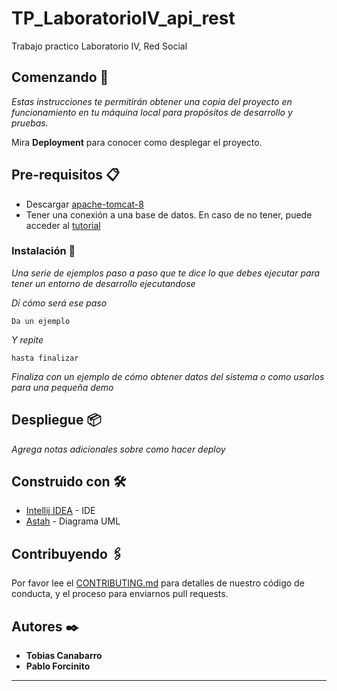 # TP_LaboratorioIV_api_rest

Trabajo practico Laboratorio IV, Red Social

## Comenzando 🚀

_Estas instrucciones te permitirán obtener una copia del proyecto en funcionamiento en tu máquina local para propósitos de desarrollo y pruebas._

Mira **Deployment** para conocer como desplegar el proyecto.

## Pre-requisitos 📋

* Descargar [apache-tomcat-8](https://tomcat.apache.org/download-80.cgi)
* Tener una conexión a una base de datos. En caso de no tener, puede acceder al [tutorial](https://drive.google.com/file/d/17PrCJVVlS56VNvhAqAY0lzGB9NYZHOl0/view?usp=sharing)

### Instalación 🔧

_Una serie de ejemplos paso a paso que te dice lo que debes ejecutar para tener un entorno de desarrollo ejecutandose_

_Dí cómo será ese paso_

```
Da un ejemplo
```

_Y repite_

```
hasta finalizar
```

_Finaliza con un ejemplo de cómo obtener datos del sistema o como usarlos para una pequeña demo_

## Despliegue 📦

_Agrega notas adicionales sobre como hacer deploy_

## Construido con 🛠️

* [Intellij IDEA](https://www.jetbrains.com/es-es/idea/) - IDE
* [Astah](https://astah.net/products/astah-community/) - Diagrama UML

## Contribuyendo 🖇️

Por favor lee el [CONTRIBUTING.md](https://gist.github.com/villanuevand/xxxxxx) para detalles de nuestro código de conducta, y el proceso para enviarnos pull requests.

## Autores ✒️

* **Tobias Canabarro**
* **Pablo Forcinito** 
---


